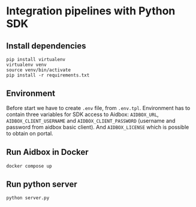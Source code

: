 # Integration pipelines with Python SDK

## Install dependencies

```shell
pip install virtualenv
virtualenv venv
source venv/bin/activate
pip install -r requirements.txt
```

## Environment

Before start we have to create `.env` file, from `.env.tpl`.
Environment has to contain three variables for SDK access to Aidbox: `AIDBOX_URL`, `AIDBOX_CLIENT_USERNAME` and `AIDBOX_CLIENT_PASSWORD` (username and password from aidbox basic client). And `AIDBOX_LICENSE` which is possible
to obtain on portal.

## Run Aidbox in Docker

```shell
docker compose up
```

## Run python server

```shell
python server.py
```
